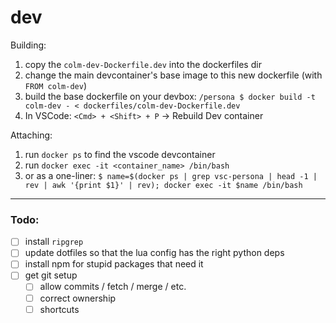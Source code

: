 # dev

Building:
1. copy the `colm-dev-Dockerfile.dev` into the dockerfiles dir
2. change the main devcontainer's base image to this new dockerfile (with `FROM colm-dev`)
3. build the base dockerfile on your devbox: `/persona $ docker build -t colm-dev - < dockerfiles/colm-dev-Dockerfile.dev`
4. In VSCode: `<Cmd> + <Shift> + P` -> Rebuild Dev container

Attaching:
1. run `docker ps` to find the vscode devcontainer
2. run `docker exec -it <container_name> /bin/bash`
3. or as a one-liner: `$ name=$(docker ps | grep vsc-persona | head -1 | rev | awk '{print $1}' | rev); docker exec -it $name /bin/bash`

---
### Todo:
- [ ] install `ripgrep`
- [ ] update dotfiles so that the lua config has the right python deps
- [ ] install npm for stupid packages that need it
- [ ] get git setup
	- [ ] allow commits / fetch / merge / etc.
	- [ ] correct ownership
	- [ ] shortcuts
